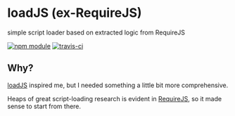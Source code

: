 # loadJS (ex-RequireJS)

simple script loader based on extracted logic from RequireJS

[![npm module](https://img.shields.io/npm/v/@jokeyrhyme/load.svg)](https://www.npmjs.com/package/@jokeyrhyme/load)
[![travis-ci](https://img.shields.io/travis/jokeyrhyme/load.js.svg)](https://travis-ci.org/jokeyrhyme/load.js)

## Why?

[loadJS](https://github.com/filamentgroup/loadJS) inspired me, but I needed
something a little bit more comprehensive.

Heaps of great script-loading research is evident in
[RequireJS](https://github.com/jrburke/requirejs), so it made sense to start
from there.
